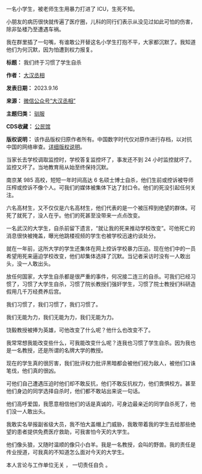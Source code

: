 一名小学生，被老师生生用暴力打进了 ICU，生死不知。


小朋友的病历很快就传遍了医疗圈，儿科的同行们表示从没见过如此可怕的伤害，除非坠楼乃至遭遇车祸。


我在群里插了一句嘴，有谁敢公开替这名小学生打抱不平，大家都沉默了。我知道他们为何沉默，因为怕遭到权力报复。




**标题：** 我们终于习惯了学生自杀  

**作者：** [大汉丞相](https://chinadigitaltimes.net/space/大汉丞相)  

**发表日期：** 2023.9.16  

**来源：** [微信公众号“大汉丞相”](https://mp.weixin.qq.com/s/LQqUOcD-BgY18FxXQgE2LA)  

**主题归类：** [驯服](https://chinadigitaltimes.net/space/驯服)  

**CDS收藏：** [公民馆](https://chinadigitaltimes.net/space/%E5%85%AC%E6%B0%91%E9%A6%86)  

**版权说明：** 该作品版权归原作者所有。中国数字时代仅对原作进行存档，以对抗中国的网络审查。[详细版权说明](https://chinadigitaltimes.net/chinese/copyright)。


当家长去学校调取监控时，学校答复监控坏了，事发还不到 24 小时监控就坏了。监控又坏了。当地教育局从始至终保持沉默。


南京某 985 高校，短短一年时间高达 6 名硕士博士自杀，他们生前或控诉被导师压榨或控诉不像个人。可我们的媒体被集体下达了封口令。他们的死没引起任何关注。


六名高材生，又不仅仅是六名高材生，他们代表的是一个被压榨到绝望的群体。可死了就死了，没人在乎。他们的死甚至没带来一点点改变。


一名武汉的大学生，自杀前留下遗言，“就让我的死来推动学校改变”。可他死亡的消息很快被掩盖，曝光他跳楼视频的学生也被学校迅速约谈处分。


就在一年前，这所大学的学生还集体在网上控诉学校暴力压迫。现在他们中的一员希望用死来逼迫学校改变，他们却集体选择了沉默。当记者采访时没有一人敢出头，没一人敢出头。


放任何国家，大学生自杀都是很严重的事件，何况接二连三的自杀。可我们已经习惯了，习惯了大学生自杀，习惯了院长教授们强奸学生，习惯了院士教授们科研造假用几千万经费养后宫。


我们习惯了，我们习惯了，我们习惯了。


我们无能为力，我们无能为力，我们无能为力。


饶毅教授被捧为英雄，可他改变了什么呢？他什么也改变不了。


我常常想我能改变些什么，可我能改变什么呢？连我也习惯了学生自杀。因为我也是一名教授，还是所谓的名牌大学的教授。


现在的学生真的很厉害，我们批评权力批评黑暗都会被他们视为敌人，被他们口诛笔伐，他们真的很凶。


可他们自己遭遇压迫时他们却不敢反抗，他们不敢反抗权力，他们畏惧校方。甚至他们身边的同学选择自杀时，他们都不敢站出来说一句话。


他们高呼爱国，我愿意相信他们的话是真诚的，可身边最亲近的同学自杀死了，他们没一人敢出头。


我敢实名举报副省级大员，我不怕大盖帽上门威胁，我敢带着我的学生去给那些绝望的患者提供免费医疗救助，可我害怕今天的大学生。


他们像头狼，又随时温顺的像只小白羊。我是一名教授，会叫的野兽。我的责任是传业授道，可我真的不知道怎么面对今天的大学生。


本人言论与工作单位无关 ， 一切责任自负 。

